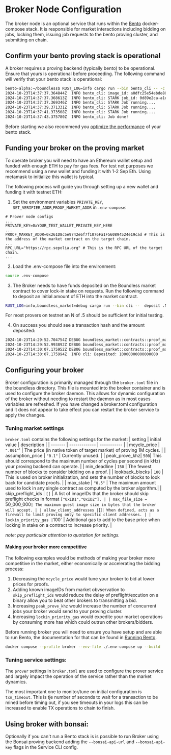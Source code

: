 # Broker Node Configuration

The broker node is an optional service that runs within the [Bento][page-bento] docker-compose stack. It is responsible for market interactions including bidding on jobs, locking them, issuing job requests to the bento proving cluster, and submitting on chain.

## Confirm your bento proving stack is operational
A broker requires a proving backend (typically bento) to be operational.  Ensure that yours is operational before proceeding. The following command will verify that your bento stack is operational:

```bash
bento-alpha:~/boundless$ RUST_LOG=info cargo run --bin bento_cli -- -c 32
2024-10-23T14:37:37.364844Z  INFO bento_cli: image_id: a0dfc25e54ebde808e4fd8c34b6549bbb91b4928edeea90ceb7d1d8e7e9096c7 | input_id: eccc8f06-488a-426c-ae3d-e5acada9ae22
2024-10-23T14:37:37.368613Z  INFO bento_cli: STARK job_id: 0d89e2ca-a1e3-478f-b89d-8ab23b89f51e
2024-10-23T14:37:37.369346Z  INFO bento_cli: STARK Job running....
2024-10-23T14:37:39.371331Z  INFO bento_cli: STARK Job running....
2024-10-23T14:37:41.373508Z  INFO bento_cli: STARK Job running....
2024-10-23T14:37:43.375780Z  INFO bento_cli: Job done!
```

Before starting we also recommend you [optimize the performance][page-perf] of your bento stack.
## Funding your broker on the proving market

To operate broker you will need to have an Ethereum wallet setup and funded with enough ETH to pay for gas fees. For test net purposes we recommend using a new wallet and funding it with 1-2 Sep Eth. Using metamask to initialize this wallet is typical. 

The following process will guide you through setting up a new wallet and funding it with testnet ETH:

1. Set the environment variables `PRIVATE_KEY`, `SET_VERIFIER_ADDR`,`PROOF_MARKET_ADDR` in `.env-compose`:
```
# Prover node configs
...
PRIVATE_KEY=0xYOUR_TEST_WALLET_PRIVATE_KEY_HERE
...
PROOF_MARKET_ADDR=0x261D8c5e9742e6f7f1076Fa1F560894524e19cad # This is the address of the market contract on the target chain.
...
RPC_URL="https://rpc.sepolia.org" # This is the RPC URL of the target chain.
...
```

2. Load the .env-compose file into the environment:
```bash
source .env-compose
```

3. The Broker needs to have funds deposited on the Boundless market contract to cover lock-in stake on requests. Run the following command to deposit an initial amount of ETH into the market contract. 
```bash
RUST_LOG=info,boundless_market=debug cargo run --bin cli --  deposit .N
```
For most provers on testnet an N of .5 should be sufficient for initial testing.

4. On success you should see a transaction hash and the amount deposited:
```bash
2024-10-23T14:29:52.704754Z DEBUG boundless_market::contracts::proof_market: Calling deposit() value: 10000000000000000
2024-10-23T14:29:52.993892Z DEBUG boundless_market::contracts::proof_market: Broadcasting deposit tx 0xfc5c11e75101a9158735ec9e9519f5692b2f64b3337268b7ed999502956cd982
2024-10-23T14:30:07.175952Z DEBUG boundless_market::contracts::proof_market: Submitted deposit 0xfc5c11e75101a9158735ec9e9519f5692b2f64b3337268b7ed999502956cd982
2024-10-23T14:30:07.175994Z  INFO cli: Deposited: 10000000000000000
```

## Configuring your broker 

Broker configuration is primarily managed through the `broker.toml` file in the boundless directory. This file is mounted into the broker container and is used to configure the broker daemon. This allows for dynamic configuration of the broker without needing to restart the daemon as in most cases variables are refreshed.  If you have changed a broker.toml configuration and it does not appear to take effect you can restart the broker service to apply the changes.

### Tuning market settings

`broker.toml` contains the following settings for the market:
| setting | initial value | description |
| ------- | ------------- | ----------- |
| mcycle_price | `".001"`' | The price (in native token of target market) of proving 1M cycles. |
| assumption_price | `"0.1"` | Currently unused. |
| peak_prove_khz| `500`| This should correspond to the maximum number of cycles per second (in kHz) your proving backend can operate. | 
| min_deadline | `150` | The fewest number of blocks to consider bidding on a proof. |
| lookback_blocks | `100` | This is used on broker initialization, and sets the number of blocks to look back for candidate proofs. |
| max_stake | `"0.5"` | The maximum amount used to lock in any single contract as computed by the broker algorithm.|
| skip_preflight_ids | `[]` | A list of imageIDs that the broker should skip preflight checks in format `["0xID1","0xID2"]. |
| max_file_size = `50_000_000` | The maximum guest image size in bytes that the broker will accept. |
| allow_client_addresses | `[]` | When defined, acts as a firewall to limit proving only to specific client addresses. |
| lockin_priority_gas | `100` | Additional gas to add to the base price when locking in stake on a contract to increase priority. |

*note: pay particular attention to quotation for settings.*

#### Making your broker more competitive
The following examples would be methods of making your broker more competitive in the market, either economically or accelerating the bidding process:

1. Decreasing the `mcycle_price` would tune your broker to bid at lower prices for proofs.
2. Adding known imageIDs from market obvservation to `skip_preflight_ids` would reduce the delay of preflight/excution on a binary allow you to beat other brokers to transmitting a bid.
3. Increasing `peak_prove_khz` would increase the number of concurrent jobs your broker would send to your proving cluster.
4. Increasing `lockin_priority_gas` would expedite your market operations by consuming more has which could outrun other brokers/bidders.


Before running broker you will need to ensure you have setup and are able to run Bento, the documentation for that can be found in [Running Bento][page-running-bento].

```bash
docker compose --profile broker --env-file ./.env-compose up --build
```

### Tuning service settings:
The `prover` settings in `broker.toml` are used to configure the prover service and largely impact the operation of the service rather than the market dynamics.

The most important one to monitor/tune on initial configuration is `txn_timeout`. This is tje number of seconds to wait for a transaction to be mined before timing out, if you see timeouts in your logs this can be increased to enable TX operations to chain to finish.

## Using broker with bonsai:

Optionally if you can't run a Bento stack is is possible to run Broker using the Bonsai proving backend adding the `--bonsai-api-url` and `--bonsai-api-key` flags in the Service CLI config.

[page-bento]: ../bento/README.md
[page-running-bento]: ../bento/running_bento.md
[page-perf]: ../bento/performance.md

